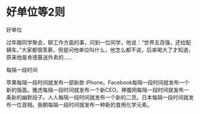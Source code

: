 # 好单位等2则

好单位

过年跟同学聚会，聊工作方面的事，问到一位同学，他说：“世界五百强，还给配辆车。”大家都很羡慕，但是问他单位叫什么，他怎么都不说，后来喝大了才知道，原来他是肯德基送外卖的……

每隔一段时间

苹果每隔一段时间就发布一部新款 iPhone。Facebook每隔一段时间就发布一个新的版面。雅虎每隔一段时间就发布一个新CEO。捧腹网每隔一段时间就发布一条新的幽默段子。人人每隔一段时间就发布一个新的二货。日本每隔一段时间就发布一位首相。我朝每隔一段时间就发布一种新的食用化学元素。